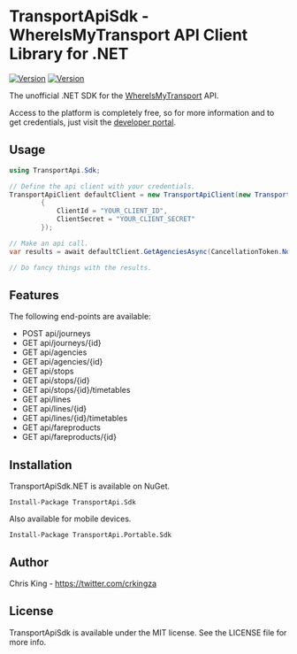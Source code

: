 # TransportApiSdk - WhereIsMyTransport API Client Library for .NET

[![Version](https://img.shields.io/nuget/v/TransportApi.Sdk.svg?style=flat)](https://www.nuget.org/packages/TransportApi.Sdk/)
[![Version](https://img.shields.io/nuget/v/TransportApi.Portable.Sdk.svg?style=flat)](https://www.nuget.org/packages/TransportApi.Portable.Sdk/)

The unofficial .NET SDK for the [WhereIsMyTransport](https://www.whereismytransport.com) API. 

Access to the platform is completely free, so for more information and to get credentials, just visit the [developer portal](https://developer.whereismytransport.com).

## Usage

```c#
using TransportApi.Sdk;

// Define the api client with your credentials.
TransportApiClient defaultClient = new TransportApiClient(new TransportApiClientSettings()
        {
            ClientId = "YOUR_CLIENT_ID",
            ClientSecret = "YOUR_CLIENT_SECRET"
        });

// Make an api call.
var results = await defaultClient.GetAgenciesAsync(CancellationToken.None, null, null, DateTime.UtcNow);

// Do fancy things with the results.
```

## Features

The following end-points are available:

* POST api/journeys
* GET api/journeys/{id}
* GET api/agencies
* GET api/agencies/{id}
* GET api/stops
* GET api/stops/{id}
* GET api/stops/{id}/timetables
* GET api/lines
* GET api/lines/{id}
* GET api/lines/{id}/timetables
* GET api/fareproducts
* GET api/fareproducts/{id}

## Installation
TransportApiSdk.NET is available on NuGet.

```
Install-Package TransportApi.Sdk
```
Also available for mobile devices.

```
Install-Package TransportApi.Portable.Sdk
```

## Author

Chris King - https://twitter.com/crkingza

## License

TransportApiSdk is available under the MIT license. See the LICENSE file for more info.
